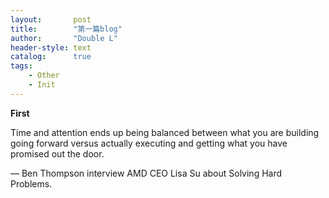 ```yaml
---
layout:       post
title:        "第一篇blog"
author:       "Double L"
header-style: text
catalog:      true
tags:
    - Other
    - Init
---
```

 **First**

 Time and attention ends up being balanced between what you are building going forward versus 
 actually executing and getting what you have promised out the door.

— Ben Thompson interview AMD CEO Lisa Su about Solving Hard Problems.
